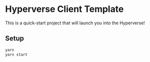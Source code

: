 # Hyperverse Client Template

This is a quick-start project that will launch you into the Hyperverse!

## Setup

```sh
yarn
yarn start
```